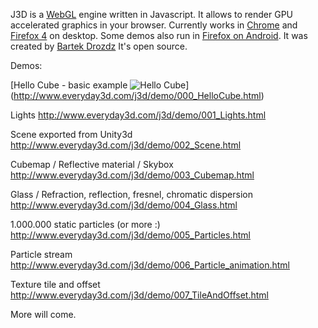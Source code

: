 J3D is a [WebGL](http://www.khronos.org/registry/webgl/specs/latest/) engine written in Javascript. 
It allows to render GPU accelerated graphics in your browser. 
Currently works in [Chrome](http://www.google.com/chrome/) and [Firefox 4](http://www.mozilla.com/en-US/firefox/) on desktop. Some demos also run in [Firefox on Android](http://www.mozilla.com/en-US/m/beta). 
It was created by [Bartek Drozdz](http://www.everyday3d.com/)
It's open source.

Demos:

[Hello Cube - basic example ![Hello Cube](http://www.everyday3d.com/j3d/thumbs/001_hellocube.jpg)]
(http://www.everyday3d.com/j3d/demo/000_HelloCube.html)



Lights
http://www.everyday3d.com/j3d/demo/001_Lights.html

Scene exported from Unity3d
http://www.everyday3d.com/j3d/demo/002_Scene.html

Cubemap / Reflective material / Skybox
http://www.everyday3d.com/j3d/demo/003_Cubemap.html

Glass / Refraction, reflection, fresnel, chromatic dispersion
http://www.everyday3d.com/j3d/demo/004_Glass.html

1.000.000 static particles (or more :)
http://www.everyday3d.com/j3d/demo/005_Particles.html

Particle stream
http://www.everyday3d.com/j3d/demo/006_Particle_animation.html

Texture tile and offset
http://www.everyday3d.com/j3d/demo/007_TileAndOffset.html

More will come.